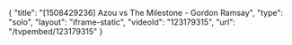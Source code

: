 {
    "title": "[1508429236] Azou vs The Milestone - Gordon Ramsay",
    "type": "solo",
    "layout": "iframe-static",
    "videoId": "123179315",
    "url": "\/tvpembed\/123179315"
}
